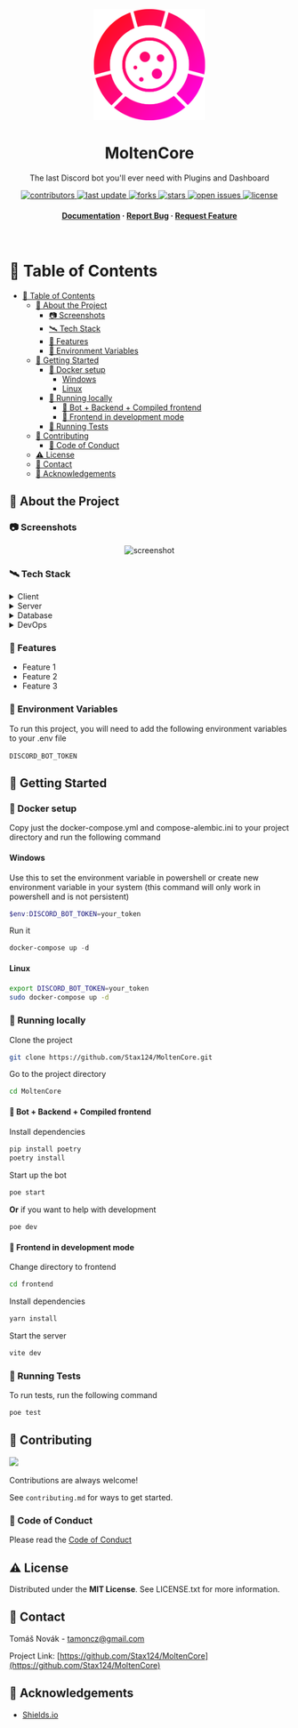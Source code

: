 <div align="center">

  <img src="assets/logo.png" alt="logo" width="200" height="auto" />
  <h1>MoltenCore</h1>
  
  <p>
    The last Discord bot you'll ever need with Plugins and Dashboard
  </p>
  
  
<p>
  <a href="https://github.com/Stax124/MoltenCore/graphs/contributors">
    <img src="https://img.shields.io/github/contributors/Stax124/MoltenCore" alt="contributors" />
  </a>
  <a href="">
    <img src="https://img.shields.io/github/last-commit/Stax124/MoltenCore" alt="last update" />
  </a>
  <a href="https://github.com/Stax124/MoltenCore/network/members">
    <img src="https://img.shields.io/github/forks/Stax124/MoltenCore" alt="forks" />
  </a>
  <a href="https://github.com/Stax124/MoltenCore/stargazers">
    <img src="https://img.shields.io/github/stars/Stax124/MoltenCore" alt="stars" />
  </a>
  <a href="https://github.com/Stax124/MoltenCore/issues/">
    <img src="https://img.shields.io/github/issues/Stax124/MoltenCore" alt="open issues" />
  </a>
  <a href="https://github.com/Stax124/MoltenCore/blob/master/LICENSE">
    <img src="https://img.shields.io/github/license/Stax124/MoltenCore.svg" alt="license" />
  </a>
</p>
   
<h4>
    <a href="https://stax124.github.io/MoltenCore/">Documentation</a>
  <span> · </span>
    <a href="https://github.com/Stax124/MoltenCore/issues/new/choose">Report Bug</a>
  <span> · </span>
    <a href="https://github.com/Stax124/MoltenCore/issues/new/choose">Request Feature</a>
  </h4>
</div>

<br />

# 📔 Table of Contents

- [📔 Table of Contents](#-table-of-contents)
  - [🌟 About the Project](#-about-the-project)
    - [📷 Screenshots](#-screenshots)
    - [🛰️ Tech Stack](#️-tech-stack)
    - [🎯 Features](#-features)
    - [🔑 Environment Variables](#-environment-variables)
  - [🧰 Getting Started](#-getting-started)
    - [🐳 Docker setup](#-docker-setup)
      - [Windows](#windows)
      - [Linux](#linux)
    - [🏃 Running locally](#-running-locally)
      - [🚩 Bot + Backend + Compiled frontend](#-bot--backend--compiled-frontend)
      - [🚩 Frontend in development mode](#-frontend-in-development-mode)
    - [🧪 Running Tests](#-running-tests)
  - [👋 Contributing](#-contributing)
    - [📜 Code of Conduct](#-code-of-conduct)
  - [⚠️ License](#️-license)
  - [🤝 Contact](#-contact)
  - [💎 Acknowledgements](#-acknowledgements)

## 🌟 About the Project

### 📷 Screenshots

<div align="center"> 
  <img src="https://placehold.co/600x400?text=Frontend+Still+In+Development" alt="screenshot" />
</div>

### 🛰️ Tech Stack

<details>
  <summary>Client</summary>
  <ul>
    <li><a href="https://www.typescriptlang.org/">Typescript</a></li>
    <li><a href="https://vuejs.org/">Vue.js</a></li>
    <li><a href="https://www.naiveui.com/en-US/dark">NaiveUI</a></li>
    <li><a href="https://ionic.io/ionicons">Ionicons</a></li>
  </ul>
</details>

<details>
  <summary>Server</summary>
  <ul>
    <li><a href="https://www.python.org/">Python</a></li>
    <li><a href="https://fastapi.tiangolo.com/">FastAPI</a></li>
    <li><a href="https://sqlmodel.tiangolo.com/">SQLModel</a></li>
    <li><a href="https://alembic.sqlalchemy.org/en/latest/">Alembic</a></li>
  </ul>
</details>

<details>
<summary>Database</summary>
  <ul>
    <li><a href="https://www.postgresql.org/">PostgreSQL</a></li>
  </ul>
</details>

<details>
<summary>DevOps</summary>
  <ul>
    <li><a href="https://www.docker.com/">Docker</a></li>
    <li><a href="https://github.com/features/actions">GitHub Actions</a></li>
    <li><a href="https://pages.github.com/">GitHub Pages</a></li>
    <li><a href="https://vitepress.vuejs.org/">VitePress</a></li>
  </ul>
</details>

### 🎯 Features

- Feature 1
- Feature 2
- Feature 3

### 🔑 Environment Variables

To run this project, you will need to add the following environment variables to your .env file

`DISCORD_BOT_TOKEN`

## 🧰 Getting Started

### 🐳 Docker setup

Copy just the docker-compose.yml and compose-alembic.ini to your project directory and run the following command

#### Windows

Use this to set the environment variable in powershell or create new environment variable in your system (this command will only work in powershell and is not persistent)

```powershell
$env:DISCORD_BOT_TOKEN=your_token
```

Run it

```powershell
docker-compose up -d
```

#### Linux

```bash
export DISCORD_BOT_TOKEN=your_token
sudo docker-compose up -d
```

### 🏃 Running locally

Clone the project

```bash
git clone https://github.com/Stax124/MoltenCore.git
```

Go to the project directory

```bash
cd MoltenCore
```

#### 🚩 Bot + Backend + Compiled frontend

Install dependencies

```bash
pip install poetry
poetry install
```

Start up the bot

```bash
poe start
```

<b>Or</b> if you want to help with development

```bash
poe dev
```

#### 🚩 Frontend in development mode

Change directory to frontend

```bash
cd frontend
```

Install dependencies

```bash
yarn install
```

Start the server

```bash
vite dev
```

### 🧪 Running Tests

To run tests, run the following command

```bash
poe test
```

## 👋 Contributing

<a href="https://github.com/Stax124/MoltenCore/graphs/contributors">
  <img src="https://contrib.rocks/image?repo=Stax124/MoltenCore" />
</a>

Contributions are always welcome!

See `contributing.md` for ways to get started.

### 📜 Code of Conduct

Please read the [Code of Conduct](https://github.com/Stax124/MoltenCore/blob/master/CODE_OF_CONDUCT.md)

## ⚠️ License

Distributed under the <b>MIT License</b>. See LICENSE.txt for more information.

## 🤝 Contact

Tomáš Novák - tamoncz@gmail.com

Project Link: [https://github.com/Stax124/MoltenCore](https://github.com/Stax124/MoltenCore)

## 💎 Acknowledgements

- [Shields.io](https://shields.io/)
